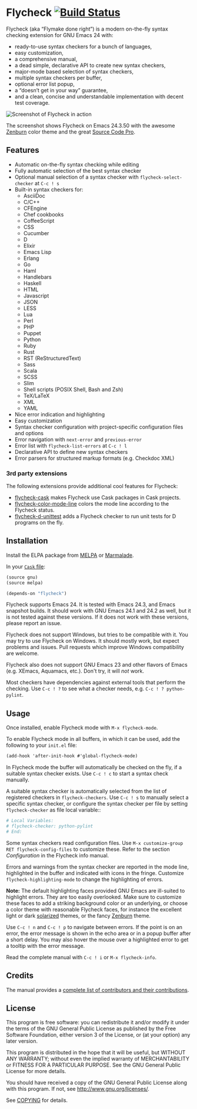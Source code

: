 Flycheck [![Build Status](https://travis-ci.org/flycheck/flycheck.png?branch=master)](https://travis-ci.org/flycheck/flycheck)
========

Flycheck (aka “Flymake done right”) is a modern on-the-fly syntax checking
extension for GNU Emacs 24 with:

- ready-to-use syntax checkers for a bunch of languages,
- easy customization,
- a comprehensive manual,
- a dead simple, declarative API to create new syntax checkers,
- major-mode based selection of syntax checkers,
- multiple syntax checkers per buffer,
- optional error list popup,
- a “doesn’t get in your way” guarantee,
- and a clean, concise and understandable implementation with decent test
  coverage.

![Screenshot of Flycheck in action](https://github.com/flycheck/flycheck/raw/master/doc/screenshot.png)

The screenshot shows Flycheck on Emacs 24.3.50 with the awesome [Zenburn][]
color theme and the great
[Source Code Pro](https://github.com/adobe/source-code-pro).


Features
--------

- Automatic on-the-fly syntax checking while editing
- Fully automatic selection of the best syntax checker
- Optional manual selection of a syntax checker with `flycheck-select-checker`
  at `C-c ! s`
- Built-in syntax checkers for:
  - AsciiDoc
  - C/C++
  - CFEngine
  - Chef cookbooks
  - CoffeeScript
  - CSS
  - Cucumber
  - D
  - Elixir
  - Emacs Lisp
  - Erlang
  - Go
  - Haml
  - Handlebars
  - Haskell
  - HTML
  - Javascript
  - JSON
  - LESS
  - Lua
  - Perl
  - PHP
  - Puppet
  - Python
  - Ruby
  - Rust
  - RST (ReStructuredText)
  - Sass
  - Scala
  - SCSS
  - Slim
  - Shell scripts (POSIX Shell, Bash and Zsh)
  - TeX/LaTeX
  - XML
  - YAML
- Nice error indication and highlighting
- Easy customization
- Syntax checker configuration with project-specific configuration files and
  options
- Error navigation with `next-error` and `previous-error`
- Error list with `flycheck-list-errors` at `C-c ! l`
- Declarative API to define new syntax checkers
- Error parsers for structured markup formats (e.g. Checkdoc XML)

### 3rd party extensions

The following extensions provide additional cool features for Flycheck:

- [flycheck-cask](https://github.com/flycheck/flycheck-cask) makes Flycheck use
  Cask packages in Cask projects.
- [flycheck-color-mode-line][] colors the mode line according to the Flycheck
  status.
- [flycheck-d-unittest][] adds a Flycheck checker to run unit tests for D
  programs on the fly.


Installation
------------

Install the ELPA package from [MELPA](http://melpa.milkbox.net/#/flycheck) or
[Marmalade](http://marmalade-repo.org/packages/flycheck).

In your [`Cask` file](https://github.com/cask/cask):

```lisp
(source gnu)
(source melpa)

(depends-on "flycheck")
```


Flycheck supports Emacs 24.  It is tested with Emacs 24.3, and Emacs snapshot
builds.  It should work with GNU Emacs 24.1 and 24.2 as well, but it is not
tested against these versions.  If it does not work with these versions, please
report an issue.

Flycheck does not support Windows, but tries to be compatible with it.  You may
try to use Flycheck on Windows.  It should mostly work, but expect problems and
issues.  Pull requests which improve Windows compatibility are welcome.

Flycheck also does not support GNU Emacs 23 and other flavors of Emacs
(e.g. XEmacs, Aquamacs, etc.).  Don't try, it will *not* work.

Most checkers have dependencies against external tools that perform the
checking.  Use `C-c ! ?` to see what a checker needs, e.g. `C-c ! ?
python-pylint`.


Usage
-----

Once installed, enable Flycheck mode with `M-x flycheck-mode`.

To enable Flycheck mode in all buffers, in which it can be used, add the
following to your `init.el` file:

```scheme
(add-hook 'after-init-hook #'global-flycheck-mode)
```

In Flycheck mode the buffer will automatically be checked on the fly, if a
suitable syntax checker exists.  Use `C-c ! c` to start a syntax check manually.

A suitable syntax checker is automatically selected from the list of registered
checkers in `flycheck-checkers`.  Use  `C-c ! s` to manually select a specific
syntax checker, or configure the syntax checker per file by setting
`flycheck-checker` as file local variable::

```python
# Local Variables:
# flycheck-checker: python-pylint
# End:
```

Some syntax checkers read configuration files.  Use `M-x customize-group RET
flycheck-config-files` to customize these.  Refer to the section *Configuration*
in the Flycheck info manual.

Errors and warnings from the syntax checker are reported in the mode line,
highlighted in the buffer and indicated with icons in the fringe.  Customize
`flycheck-highlighting-mode` to change the highlighting of errors.

**Note:** The default highlighting faces provided GNU Emacs are ill-suited to
highlight errors.  They are too easily overlooked.  Make sure to customize these
faces to add a striking background color or an underlying, or choose a color
theme with reasonable Flycheck faces, for instance the excellent light or dark
[solarized][] themes, or the fancy [Zenburn][] theme.

Use `C-c ! n` and `C-c ! p` to navigate between errors.  If the point is on an
error, the error message is shown in the echo area or in a popup buffer after a
short delay.  You may also hover the mouse over a highlighted error to get a
tooltip with the error message.

Read the complete manual with `C-c ! i` or `M-x flycheck-info`.


Credits
-------

The manual provides a
[complete list of contributors and their contributions](http://flycheck.github.io/Credits.html#Credits).


License
-------

This program is free software: you can redistribute it and/or modify it under
the terms of the GNU General Public License as published by the Free Software
Foundation, either version 3 of the License, or (at your option) any later
version.

This program is distributed in the hope that it will be useful, but WITHOUT ANY
WARRANTY; without even the implied warranty of MERCHANTABILITY or FITNESS FOR A
PARTICULAR PURPOSE.  See the GNU General Public License for more details.

You should have received a copy of the GNU General Public License along with
this program.  If not, see http://www.gnu.org/licenses/.

See [COPYING](https://github.com/flycheck/flycheck/blob/master/COPYING) for
details.

[zenburn]: https://github.com/bbatsov/zenburn-emacs
[solarized]: https://github.com/bbatsov/solarized-emacs
[flycheck-color-mode-line]: https://github.com/flycheck/flycheck-color-mode-line
[flycheck-d-unittest]: https://github.com/flycheck/flycheck-d-unittest
